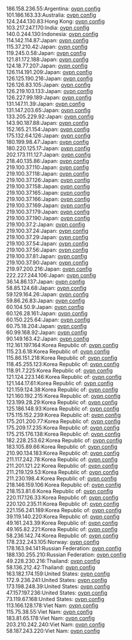 186.158.236.55:Argentina: [ovpn config](vpn/186_158_236_55.ovpn)  
101.186.163.33:Australia: [ovpn config](vpn/101_186_163_33.ovpn)  
124.244.130.83:Hong Kong: [ovpn config](vpn/124_244_130_83.ovpn)  
103.217.247.170:India: [ovpn config](vpn/103_217_247_170.ovpn)  
140.0.244.130:Indonesia: [ovpn config](vpn/140_0_244_130.ovpn)  
114.142.114.87:Japan: [ovpn config](vpn/114_142_114_87.ovpn)  
115.37.210.42:Japan: [ovpn config](vpn/115_37_210_42.ovpn)  
119.245.0.58:Japan: [ovpn config](vpn/119_245_0_58.ovpn)  
121.81.172.188:Japan: [ovpn config](vpn/121_81_172_188.ovpn)  
124.18.77.207:Japan: [ovpn config](vpn/124_18_77_207.ovpn)  
126.114.191.209:Japan: [ovpn config](vpn/126_114_191_209.ovpn)  
126.125.190.216:Japan: [ovpn config](vpn/126_125_190_216.ovpn)  
126.126.83.105:Japan: [ovpn config](vpn/126_126_83_105.ovpn)  
126.219.103.133:Japan: [ovpn config](vpn/126_219_103_133.ovpn)  
126.227.99.189:Japan: [ovpn config](vpn/126_227_99_189.ovpn)  
131.147.11.39:Japan: [ovpn config](vpn/131_147_11_39.ovpn)  
131.147.203.65:Japan: [ovpn config](vpn/131_147_203_65.ovpn)  
133.205.229.92:Japan: [ovpn config](vpn/133_205_229_92.ovpn)  
143.90.187.88:Japan: [ovpn config](vpn/143_90_187_88.ovpn)  
152.165.21.154:Japan: [ovpn config](vpn/152_165_21_154.ovpn)  
175.132.64.126:Japan: [ovpn config](vpn/175_132_64_126.ovpn)  
180.199.98.47:Japan: [ovpn config](vpn/180_199_98_47.ovpn)  
180.220.125.17:Japan: [ovpn config](vpn/180_220_125_17.ovpn)  
202.173.111.127:Japan: [ovpn config](vpn/202_173_111_127.ovpn)  
218.40.135.86:Japan: [ovpn config](vpn/218_40_135_86.ovpn)  
219.100.37.110:Japan: [ovpn config](vpn/219_100_37_110.ovpn)  
219.100.37.118:Japan: [ovpn config](vpn/219_100_37_118.ovpn)  
219.100.37.126:Japan: [ovpn config](vpn/219_100_37_126.ovpn)  
219.100.37.158:Japan: [ovpn config](vpn/219_100_37_158.ovpn)  
219.100.37.165:Japan: [ovpn config](vpn/219_100_37_165.ovpn)  
219.100.37.166:Japan: [ovpn config](vpn/219_100_37_166.ovpn)  
219.100.37.169:Japan: [ovpn config](vpn/219_100_37_169.ovpn)  
219.100.37.179:Japan: [ovpn config](vpn/219_100_37_179.ovpn)  
219.100.37.190:Japan: [ovpn config](vpn/219_100_37_190.ovpn)  
219.100.37.2:Japan: [ovpn config](vpn/219_100_37_2.ovpn)  
219.100.37.24:Japan: [ovpn config](vpn/219_100_37_24.ovpn)  
219.100.37.29:Japan: [ovpn config](vpn/219_100_37_29.ovpn)  
219.100.37.54:Japan: [ovpn config](vpn/219_100_37_54.ovpn)  
219.100.37.56:Japan: [ovpn config](vpn/219_100_37_56.ovpn)  
219.100.37.81:Japan: [ovpn config](vpn/219_100_37_81.ovpn)  
219.100.37.90:Japan: [ovpn config](vpn/219_100_37_90.ovpn)  
219.97.200.216:Japan: [ovpn config](vpn/219_97_200_216.ovpn)  
222.227.244.106:Japan: [ovpn config](vpn/222_227_244_106.ovpn)  
36.14.86.137:Japan: [ovpn config](vpn/36_14_86_137.ovpn)  
58.85.124.68:Japan: [ovpn config](vpn/58_85_124_68.ovpn)  
59.129.164.26:Japan: [ovpn config](vpn/59_129_164_26.ovpn)  
59.86.26.83:Japan: [ovpn config](vpn/59_86_26_83.ovpn)  
60.104.50.9:Japan: [ovpn config](vpn/60_104_50_9.ovpn)  
60.126.28.161:Japan: [ovpn config](vpn/60_126_28_161.ovpn)  
60.150.225.64:Japan: [ovpn config](vpn/60_150_225_64.ovpn)  
60.75.18.204:Japan: [ovpn config](vpn/60_75_18_204.ovpn)  
60.99.168.92:Japan: [ovpn config](vpn/60_99_168_92.ovpn)  
90.149.163.42:Japan: [ovpn config](vpn/90_149_163_42.ovpn)  
112.161.197.164:Korea Republic of: [ovpn config](vpn/112_161_197_164.ovpn)  
115.23.6.18:Korea Republic of: [ovpn config](vpn/115_23_6_18.ovpn)  
115.86.151.218:Korea Republic of: [ovpn config](vpn/115_86_151_218.ovpn)  
118.45.255.123:Korea Republic of: [ovpn config](vpn/118_45_255_123.ovpn)  
118.91.7.225:Korea Republic of: [ovpn config](vpn/118_91_7_225.ovpn)  
121.124.223.146:Korea Republic of: [ovpn config](vpn/121_124_223_146.ovpn)  
121.144.17.61:Korea Republic of: [ovpn config](vpn/121_144_17_61.ovpn)  
121.159.124.38:Korea Republic of: [ovpn config](vpn/121_159_124_38.ovpn)  
121.160.192.215:Korea Republic of: [ovpn config](vpn/121_160_192_215.ovpn)  
123.199.28.29:Korea Republic of: [ovpn config](vpn/123_199_28_29.ovpn)  
125.186.148.93:Korea Republic of: [ovpn config](vpn/125_186_148_93.ovpn)  
175.115.152.239:Korea Republic of: [ovpn config](vpn/175_115_152_239.ovpn)  
175.201.200.77:Korea Republic of: [ovpn config](vpn/175_201_200_77.ovpn)  
175.209.17.235:Korea Republic of: [ovpn config](vpn/175_209_17_235.ovpn)  
175.215.176.138:Korea Republic of: [ovpn config](vpn/175_215_176_138.ovpn)  
182.228.253.62:Korea Republic of: [ovpn config](vpn/182_228_253_62.ovpn)  
183.105.89.66:Korea Republic of: [ovpn config](vpn/183_105_89_66.ovpn)  
210.90.134.183:Korea Republic of: [ovpn config](vpn/210_90_134_183.ovpn)  
211.117.242.78:Korea Republic of: [ovpn config](vpn/211_117_242_78.ovpn)  
211.201.121.22:Korea Republic of: [ovpn config](vpn/211_201_121_22.ovpn)  
211.219.129.53:Korea Republic of: [ovpn config](vpn/211_219_129_53.ovpn)  
211.230.198.4:Korea Republic of: [ovpn config](vpn/211_230_198_4.ovpn)  
218.146.159.106:Korea Republic of: [ovpn config](vpn/218_146_159_106.ovpn)  
218.153.81.6:Korea Republic of: [ovpn config](vpn/218_153_81_6.ovpn)  
220.117.126.33:Korea Republic of: [ovpn config](vpn/220_117_126_33.ovpn)  
220.120.235.11:Korea Republic of: [ovpn config](vpn/220_120_235_11.ovpn)  
221.156.241.189:Korea Republic of: [ovpn config](vpn/221_156_241_189.ovpn)  
39.119.140.220:Korea Republic of: [ovpn config](vpn/39_119_140_220.ovpn)  
49.161.243.39:Korea Republic of: [ovpn config](vpn/49_161_243_39.ovpn)  
49.165.82.221:Korea Republic of: [ovpn config](vpn/49_165_82_221.ovpn)  
58.236.142.74:Korea Republic of: [ovpn config](vpn/58_236_142_74.ovpn)  
178.232.243.105:Norway: [ovpn config](vpn/178_232_243_105.ovpn)  
178.163.94.141:Russian Federation: [ovpn config](vpn/178_163_94_141.ovpn)  
188.130.255.210:Russian Federation: [ovpn config](vpn/188_130_255_210.ovpn)  
49.228.230.216:Thailand: [ovpn config](vpn/49_228_230_216.ovpn)  
58.136.212.42:Thailand: [ovpn config](vpn/58_136_212_42.ovpn)  
163.182.174.159:United States: [ovpn config](vpn/163_182_174_159.ovpn)  
172.9.236.241:United States: [ovpn config](vpn/172_9_236_241.ovpn)  
173.198.248.39:United States: [ovpn config](vpn/173_198_248_39.ovpn)  
47.157.197.236:United States: [ovpn config](vpn/47_157_197_236.ovpn)  
73.119.67.168:United States: [ovpn config](vpn/73_119_67_168.ovpn)  
113.166.128.178:Viet Nam: [ovpn config](vpn/113_166_128_178.ovpn)  
115.75.38.55:Viet Nam: [ovpn config](vpn/115_75_38_55.ovpn)  
183.81.65.178:Viet Nam: [ovpn config](vpn/183_81_65_178.ovpn)  
203.210.242.240:Viet Nam: [ovpn config](vpn/203_210_242_240.ovpn)  
58.187.243.220:Viet Nam: [ovpn config](vpn/58_187_243_220.ovpn)  
